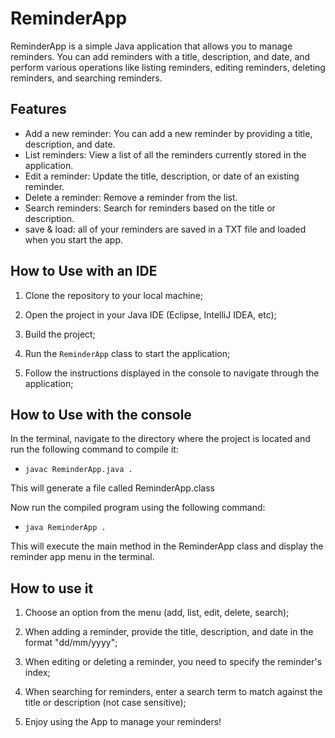 # ReminderApp

ReminderApp is a simple Java application that allows you to manage reminders. You can add reminders with a title, description, and date, and perform various operations like listing reminders, editing reminders, deleting reminders, and searching reminders.

## Features

- Add a new reminder: You can add a new reminder by providing a title, description, and date.
- List reminders: View a list of all the reminders currently stored in the application.
- Edit a reminder: Update the title, description, or date of an existing reminder.
- Delete a reminder: Remove a reminder from the list.
- Search reminders: Search for reminders based on the title or description.
- save & load: all of your reminders are saved in a TXT file and loaded when you start the app.

## How to Use with an IDE

1. Clone the repository to your local machine;

2. Open the project in your Java IDE (Eclipse, IntelliJ IDEA, etc);

3. Build the project;

4. Run the `ReminderApp` class to start the application;

5. Follow the instructions displayed in the console to navigate through the application;

## How to Use with the console

In the terminal, navigate to the directory where the project is located and run the following command to compile it:

- `javac ReminderApp.java .`

This will generate a file called ReminderApp.class

Now run the compiled program using the following command:

- `java ReminderApp .`

This will execute the main method in the ReminderApp class and display the reminder app menu in the terminal.


## How to use it

1. Choose an option from the menu (add, list, edit, delete, search);

2. When adding a reminder, provide the title, description, and date in the format "dd/mm/yyyy";

3. When editing or deleting a reminder, you need to specify the reminder's index;

4. When searching for reminders, enter a search term to match against the title or description (not case sensitive);

5. Enjoy using the App to manage your reminders!
